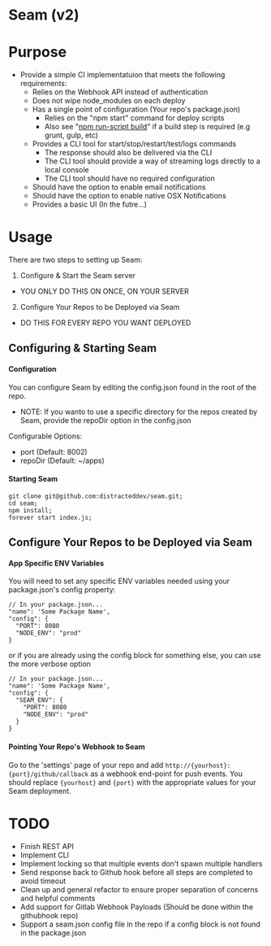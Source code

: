 # Seam (v2)

# Purpose

* Provide a simple CI implementatuion that meets the following requirements:
  * Relies on the Webhook API instead of authentication
  * Does not wipe node_modules on each deploy
  * Has a single point of configuration (Your repo's package.json)
    * Relies on the "npm start" command for deploy scripts
    * Also see "[npm run-script build](https://www.npmjs.org/doc/misc/npm-scripts.html)"
      if a build step is required (e.g grunt, gulp, etc)
  * Provides a CLI tool for start/stop/restart/test/logs commands
    * The response should also be delivered via the CLI
    * The CLI tool should provide a way of streaming logs directly to a local console
    * The CLI tool should have no required configuration
  * Should have the option to enable email notifications
  * Should have the option to enable native OSX Notifications
  * Provides a basic UI (In the futre...)


# Usage

There are two steps to setting up Seam:

1. Configure & Start the Seam server
  * YOU ONLY DO THIS ON ONCE, ON YOUR SERVER
2. Configure Your Repos to be Deployed via Seam
  * DO THIS FOR EVERY REPO YOU WANT DEPLOYED

## Configuring & Starting Seam

#### Configuration

You can configure Seam by editing the config.json found in the root of the repo.
* NOTE: If you wanto to use a specific directory for the repos created by Seam,
  provide the repoDir option in the config.json

Configurable Options:
* port (Default: 8002)
* repoDir (Default: ~/apps)

#### Starting Seam

```
git clone git@github.com:distracteddev/seam.git;
cd seam;
npm install;
forever start index.js;
```

## Configure Your Repos to be Deployed via Seam

#### App Specific ENV Variables

You will need to set any specific ENV variables needed using your
package.json's config property:

```
// In your package.json...
"name": 'Some Package Name',
"config": {
  "PORT": 8080
  "NODE_ENV": "prod"
}
```
or if you are already using the config block for something else, you can use the more verbose option
```
// In your package.json...
"name": 'Some Package Name',
"config": {
  "SEAM_ENV": {
    "PORT": 8080
    "NODE_ENV": "prod"
  }
}
```

#### Pointing Your Repo's Webhook to Seam

Go to the 'settings' page of your repo and add ```http://{yourhost}:{port}/github/callback```
as a webhook end-point for push events. You should replace ```{yourhost}``` and ```{port}```
with the appropriate values for your Seam deployment.

# TODO

* Finish REST API
* Implement CLI
* Implement locking so that multiple events don't spawn multiple handlers
* Send response back to Github hook before all steps are completed to avoid timeout
* Clean up and general refactor to ensure proper separation of concerns and helpful comments
* Add support for Gitlab Webhook Payloads (Should be done within the githubhook repo)
* Support a seam.json config file in the repo if a config block is not found in the package.json